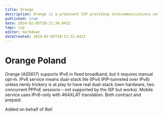 ```yaml
---
title: Orange
description: Orange is a prominent ISP providing telecommunications services. Offering internet connectivity, mobile, and TV services, it's known for reliable connectivity, customer-focused solutions, and a significant presence in Poland's telecommunications market.
published: true
date: 2024-02-05T10:11:34.042Z
tags: isp
editor: markdown
dateCreated: 2024-02-05T10:11:32.642Z
---
```


# Orange Poland

Orange (AS5617) supports IPv6 in fixed broadband, but it requires manual opt-in. IPv6 service means dual-stack lite (IPv4 IPIP-tunneled over IPv6) unless nerdy trickery is at play to have real dual-stack (own hardware, two concurrent PPPoE sessions – not supported by the ISP but works). Mobile service uses IPv6-only with 464XLAT translation. Both contract and prepaid.

Added on behalf of *Rail*